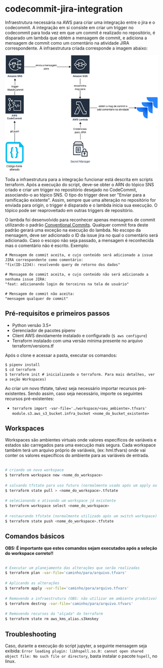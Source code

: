 # codecommit-jira-integration

Infraestrutura necessária na AWS para criar uma integração entre o jira e o codecommit. A integração em si consiste em criar um trigger no codecommit
para toda vez em que um commit é realizado no repositório, é disparado um lambda que obtém a mensagem de commit, e adiciona a mensagem de commit como 
um comentário na atividade JIRA correspondente. A infraestrutura criada corresponde a imagem abaixo:

![Alt text](codecommit-jira-integration.drawio.png "a title")

Toda a infraestrutura para a integração funcionar está descrita em scripts terraform. Após a execução do script, deve-se obter o ARN do tópico SNS criado e criar um trigger no repositório 
desejado no CodeCommit, associando-o ao tópico SNS. O tipo do trigger deve ser "Enviar para a ramificação existente". Assim, sempre que uma alteração no repositório for enviada para origin, o trigger é disparado e o lambda inicia sua execução. O tópico pode ser reaproveitado em outras triggers de repositório.

O lambda foi desenvolvido para reconhecer apenas mensagens de commit utilizando o padrão [Conventional Commits](https://www.conventionalcommits.org/en/v1.0.0-beta.2/). Qualquer commit fora deste padrão gerará uma exceção na execução do lambda. No escopo da mensagem, deve ser adicionado o ID da issue jira no qual o comentário será adicionado. Caso o escopo não seja passado, a mensagem é reconhecida mas o comentário não é escrito. Exemplo:

```
# Mensagem de commit aceita, e cujo conteúdo será adicionado a issue JIRA correspondente como comentário:
"fix(ID-1234): resolvendo query de retorno dos dados"

# Mensagem de commit aceita, e cujo conteúdo não será adicionado a nenhuma issue JIRA:
"feat: adicionando login de terceiros na tela de usuário"

# Mensagem de commit não aceita:
"mensagem qualquer de commit"
```

## Pré-requisitos e primeiros passos

* Python versão 3.5+
* Gerenciador de pacotes pipenv
* Client AWS devidamente instalado e configurado (`$ aws configure`)
* Terraform instalado com uma versão mínima presente no arquivo terraform/versions.tf

Após o clone e acessar a pasta, executar os comandos:

```
$ pipenv install 
$ cd terraform
$ terraform init # inicializando o terraform. Para mais detalhes, ver a seção Workspaces)
```

Ao criar um novo tfstate, talvez seja necessário importar recursos pré-existentes. Sendo assim, caso seja necessário, importe os
seguintes recursos pré-existentes:

* `terraform import -var-file='./workspace/<seu_ambiente>.tfvars' module.s3.aws_s3_bucket.infra_bucket <nome_do_bucket_existente>`



## Workspaces

Workspaces são ambientes virtuais onde valores específicos de variáveis e estados são carregados para uma execução mais segura. Cada workspace também terá um arquivo próprio de variáveis, (ex: hml.tfvars) onde vai conter os valores específicos do ambiente para as 
variáveis de entrada.

```bash

# criando um novo workspace
$ terraform workspace new <nome_do_workspace>

# salvando tfstate para uso futuro (normalmente usado após um apply ou plan)
$ terraform state pull > <nome_do_workspace>.tfstate

# selecionando e ativando um workspace já existente
$ terraform workspace select <nome_do_workspace>

# restaurando tfstate (normalmente utilizado após um switch workspace)
$ terraform state push <nome_do_workspace>.tfstate

```

## Comandos básicos

**OBS: É importante que estes comandos sejam executados após a seleção do workspace correto!!**

```bash

# Executar um planejamento das alterações que serão realizadas
$ terraform plan -var-file='caminho/para/arquivo.tfvars'

# Aplicando as alterações
$ terraform apply -var-file='caminho/para/arquivo.tfvars'

# Removendo a infraestrutura (OBS: não utilizar em ambiente produtivo)
$ terraform destroy -var-file='caminho/para/arquivo.tfvars'

# Removendo recursos da "alçada" do terraform
$ terraform state rm aws_kms_alias.s3kmskey

```

## Troubleshooting

Caso, durante a execução do script jupyter, a seguinte mensagem seja exibida: `Error loading plugin: libhspell.so.0: cannot open shared object file: No such file or directory`, basta instalar o pacote `hspell`, no linux.